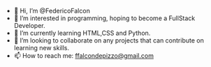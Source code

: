 - 👋 Hi, I’m @FedericoFalcon
- 👀 I’m interested in programming, hoping to become a FullStack Developer.
- 🌱 I’m currently learning HTML,CSS and Python.
- 💞️ I’m looking to collaborate on any projects that can contribute on learning new skills.
- 📫 How to reach me: ffalcondepizzo@gmail.com

<!---
FedericoFalcon/FedericoFalcon is a ✨ special ✨ repository because its `README.md` (this file) appears on your GitHub profile.
You can click the Preview link to take a look at your changes.
--->
